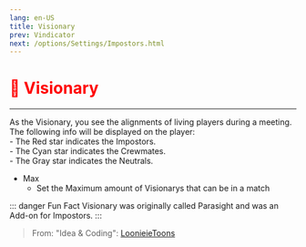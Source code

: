 ```yaml
---
lang: en-US
title: Visionary
prev: Vindicator
next: /options/Settings/Impostors.html
---
```


# <font color="red">🔭 <b>Visionary</b></font> <Badge text="Support" type="tip" vertical="middle"/>
---

As the Visionary, you see the alignments of living players during a meeting.<br>
The following info will be displayed on the player:<br>
\- The Red star indicates the Impostors.<br>
\- The Cyan star indicates the Crewmates.<br>
\- The Gray star indicates the Neutrals.
* Max
  * Set the Maximum amount of Visionarys that can be in a match

::: danger Fun Fact
Visionary was originally called Parasight and was an Add-on for Impostors.
:::

> From: "Idea & Coding": [LoonieieToons](https://github.com/Loonie-Toons)